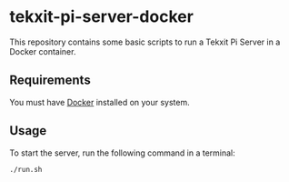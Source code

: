 # tekxit-pi-server-docker

This repository contains some basic scripts to run a Tekxit Pi Server in a
Docker container.

## Requirements

You must have [Docker](https://docs.docker.com/get-docker/) installed on your
system.

## Usage

To start the server, run the following command in a terminal:

```sh
./run.sh
```
